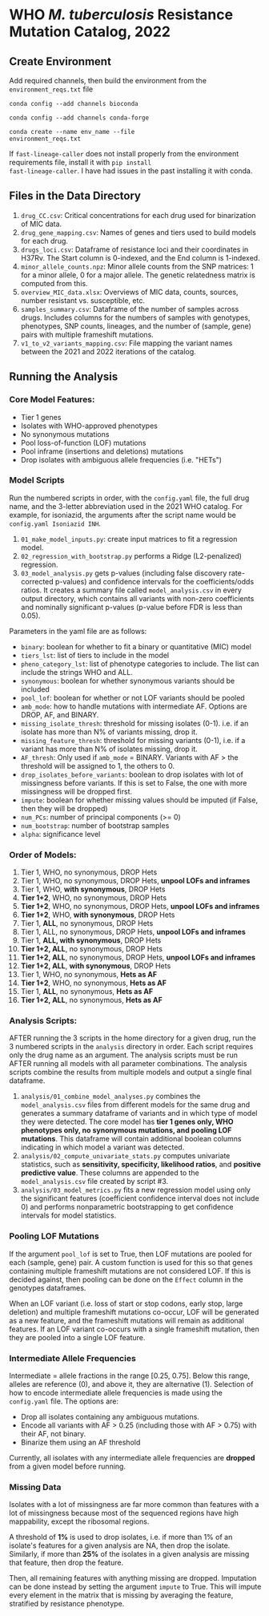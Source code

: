 # WHO <i>M. tuberculosis</i> Resistance Mutation Catalog, 2022

## Create Environment

Add required channels, then build the environment from the `environment_reqs.txt` file

<code>conda config --add channels bioconda</code>

<code>conda config --add channels conda-forge</code>

<code>conda create --name env_name --file environment_reqs.txt</code>
    
If <code>fast-lineage-caller</code> does not install properly from the environment requirements file, install it with <code>pip install fast-lineage-caller</code>. I have had issues in the past installing it with conda. 
    
<!-- ## Genotype Annotations

<ul>
    <li>resolved_symbol: gene name</li>
    <li>variant_category</li>
    <ul>
        <li>p: coding variants</li>
        <li>c: synonymous or upstream variants</li>
        <li>n: non-coding variants in <i>rrs/rrl</i></li>
        <li>deletion: large-scale deletion of a gene</li>
    </ul>
    <li>Effect</li>
    <ul>
        <li>upstream_gene_variant</li>
        <li>missense_variant, synonymous_variant, inframe_deletion, inframe_insertion, stop_lost: self-explanatory</li>
        <li>lof: any frameshift, large-scale deletion, nonsense, or loss of start mutation</li>
        <li>initiator_codon_variant: Valine start codon</li>
        <li>stop_retained_variant: variant in the stop codon that did not change it</li>
    </ul>
</ul>

## Phenotype Annotations

<ul>
    <li>Variant binary status</li>
        <ul>
            <li>1 if the variant meets QC and AF > 0.75</li>
            <li>0 if the variant meets QC, and AF < 0.25</li>
            <li>NA if the variant does not meet QC or 0.25 $\leq$ AF $\leq$ 0.75</li>
        </ul>
    <li>Variant allele frequency</li>
        <ul>
            <li>AF if the variant meets QC and AF $\geq$ 0.25</li>
            <li>0 if the variant meets QC and AF < 0.25</li>
            <li>NA if the variant does not meet QC</li>
        </ul>
</ul> -->

## Files in the Data Directory

1. <code>drug_CC.csv</code>: Critical concentrations for each drug used for binarization of MIC data.
2. <code>drug_gene_mapping.csv</code>: Names of genes and tiers used to build models for each drug.
3. <code>drugs_loci.csv</code>: Dataframe of resistance loci and their coordinates in H37Rv. The Start column is 0-indexed, and the End column is 1-indexed.
4. <code>minor_allele_counts.npz</code>: Minor allele counts from the SNP matrices: 1 for a minor allele, 0 for a major allele. The genetic relatedness matrix is computed from this.
5. <code>overview_MIC_data.xlsx</code>: Overviews of MIC data, counts, sources, number resistant vs. susceptible, etc.
6. <code>samples_summary.csv</code>: Dataframe of the number of samples across drugs. Includes columns for the numbers of samples with genotypes, phenotypes, SNP counts, lineages, and the number of (sample, gene) pairs with multiple frameshift mutations.
7. <code>v1_to_v2_variants_mapping.csv</code>: File mapping the variant names between the 2021 and 2022 iterations of the catalog.

## Running the Analysis
        
### Core Model Features:
    
<ul>
    <li>Tier 1 genes</li>
    <li>Isolates with WHO-approved phenotypes</li>
    <li>No synonymous mutations</li>
    <li>Pool loss-of-function (LOF) mutations</li>
    <li>Pool inframe (insertions and deletions) mutations</li>
    <li>Drop isolates with ambiguous allele frequencies (i.e. "HETs")</li>
</ul>
    
### Model Scripts

Run the numbered scripts in order, with the `config.yaml` file, the full drug name, and the 3-letter abbreviation used in the 2021 WHO catalog. For example, for isoniazid, the arguments after the script name would be `config.yaml Isoniazid INH`. 
   
1. <code>01_make_model_inputs.py</code>: create input matrices to fit a regression model.
2. <code>02_regression_with_bootstrap.py</code> performs a Ridge (L2-penalized) regression. 
3. <code>03_model_analysis.py</code> gets p-values (including false discovery rate-corrected p-values) and confidence intervals for the coefficients/odds ratios. It creates a summary file called `model_analysis.csv` in every output directory, which contains all variants with non-zero coefficients and nominally significant p-values (p-value before FDR is less than 0.05).
    
Parameters in the yaml file are as follows:
    
<ul>
    <li><code>binary</code>: boolean for whether to fit a binary or quantitative (MIC) model</li>
    <li><code>tiers_lst</code>: list of tiers to include in the model</li>
    <li><code>pheno_category_lst</code>: list of phenotype categories to include. The list can include the strings WHO and ALL.</li>
    <li><code>synonymous</code>: boolean for whether synonymous variants should be included</li>
    <li><code>pool_lof</code>: boolean for whether or not LOF variants should be pooled</li>
    <li><code>amb_mode</code>: how to handle mutations with intermediate AF. Options are DROP, AF, and BINARY. </li>
    <li><code>missing_isolate_thresh</code>: threshold for missing isolates (0-1). i.e. if an isolate has more than N% of variants missing, drop it.</li>
    <li><code>missing_feature_thresh</code>: threshold for missing variants (0-1), i.e. if a variant has more than N% of isolates missing, drop it.</li>
    <li><code>AF_thresh</code>: Only used if <code>amb_mode</code> = BINARY. Variants with AF > the threshold will be assigned to 1, the others to 0.</li>
    <li><code>drop_isolates_before_variants</code>: boolean to drop isolates with lot of missingness before variants. If this is set to False, the one with more missingness will be dropped first.</li>
    <li><code>impute</code>: boolean for whether missing values should be imputed (if False, then they will be dropped)</li>
    <li><code>num_PCs</code>: number of principal components (>= 0)</li>
    <li><code>num_bootstrap</code>: number of bootstrap samples</li>
    <li><code>alpha</code>: significance level</li>
</ul>

### Order of Models:

1. Tier 1, WHO, no synonymous, DROP Hets
2. Tier 1, WHO, no synonymous, DROP Hets, <b>unpool LOFs and inframes</b>
3. Tier 1, WHO, <b>with synonymous</b>, DROP Hets
4. <b>Tier 1+2</b>, WHO, no synonymous, DROP Hets
5. <b>Tier 1+2</b>, WHO, no synonymous, DROP Hets, <b>unpool LOFs and inframes</b>
6. <b>Tier 1+2</b>, WHO, <b>with synonymous</b>, DROP Hets
7. Tier 1, <b>ALL</b>, no synonymous, DROP Hets
8. Tier 1, ALL, no synonymous, DROP Hets, <b>unpool LOFs and inframes</b>
9. Tier 1, <b>ALL, with synonymous</b>, DROP Hets
10. <b>Tier 1+2, ALL</b>, no synonymous, DROP Hets
11. <b>Tier 1+2, ALL</b>, no synonymous, DROP Hets, <b>unpool LOFs and inframes</b>
12. <b>Tier 1+2, ALL</b>, <b>with synonymous</b>, DROP Hets
13. Tier 1, WHO, no synonymous, <b>Hets as AF</b>
14. <b>Tier 1+2</b>, WHO, no synonymous, <b>Hets as AF</b>
15. Tier 1, <b>ALL</b>, no synonymous, <b>Hets as AF</b>
16. <b>Tier 1+2, ALL</b>, no synonymous, <b>Hets as AF</b>

### Analysis Scripts:

AFTER running the 3 scripts in the home directory for a given drug, run the 3 numbered scripts in the `analysis` directory in order. Each script requires only the drug name as an argument. The analysis scripts must be run AFTER running all models with all parameter combinations. The analysis scripts combine the results from multiple models and output a single final dataframe. 
  
1. <code>analysis/01_combine_model_analyses.py</code> combines the `model_analysis.csv` files from different models for the same drug and generates a summary dataframe of variants and in which type of model they were detected. The core model has <b> tier 1 genes only, WHO phenotypes only, no synonymous mutations, and pooling LOF mutations</b>. This dataframe will contain additional boolean columns indicating in which model a variant was detected. 
2. <code>analysis/02_compute_univariate_stats.py</code> computes univariate statistics, such as <b>sensitivity, specificity, likelihood ratios</b>, and <b>positive predictive value</b>. These columns are appended to the `model_analysis.csv` file created by script #3. 
3. <code>analysis/03_model_metrics.py</code> fits a new regression model using only the significant features (coefficient confidence interval does not include 0) and performs nonparametric bootstrapping to get confidence intervals for model statistics. 
 
### Pooling LOF Mutations
    
If the argument `pool_lof` is set to True, then LOF mutations are pooled for each (sample, gene) pair. A custom function is used for this so that genes containing multiple frameshift mutations are not considered LOF. If this is decided against, then pooling can be done on the `Effect` column in the genotypes dataframes. 
    
When an LOF variant (i.e. loss of start or stop codons, early stop, large deletion) and multiple frameshift mutations co-occur, LOF will be generated as a new feature, and the frameshift mutations will remain as additional features. If an LOF variant co-occurs with a single frameshift mutation, then they are pooled into a single LOF feature. 

### Intermediate Allele Frequencies

Intermediate = allele fractions in the range [0.25, 0.75]. Below this range, alleles are reference (0), and above it, they are alternative (1). Selection of how to encode intermediate allele frequencies is made using the `config.yaml` file. The options are:

<ul>
    <li>Drop all isolates containing any ambiguous mutations.</li>
    <li>Encode all variants with AF > 0.25 (including those with AF > 0.75) with their AF, not binary. </li>
    <li>Binarize them using an AF threshold</li>
</ul>

Currently, all isolates with any intermediate allele frequencies are <b>dropped</b> from a given model before running.

### Missing Data

Isolates with a lot of missingness are far more common than features with a lot of missingness because most of the sequenced regions have high mappability, except the ribosomal regions. 
    
A threshold of <b>1%</b> is used to drop isolates, i.e. if more than 1% of an isolate's features for a given analysis are NA, then drop the isolate. 
Similarly, if more than <b>25%</b> of the isolates in a given analysis are missing that feature, then drop the feature. 

Then, all remaining features with anything missing are dropped. Imputation can be done instead by setting the argument `impute` to True. This will impute every element in the matrix that is missing by averaging the feature, stratified by resistance phenotype. 
